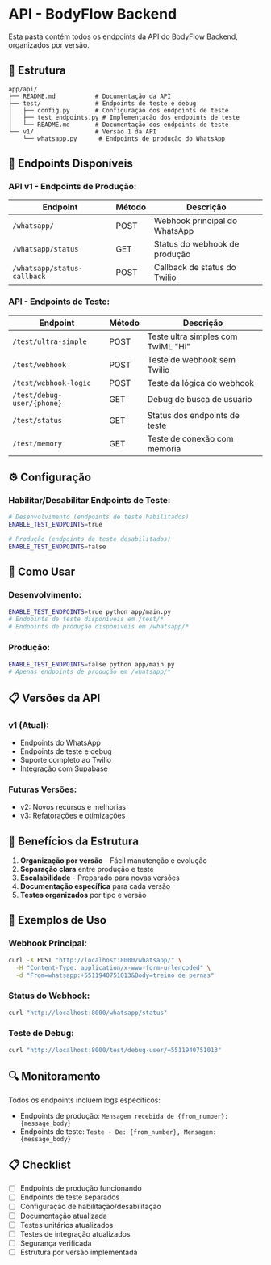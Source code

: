 # API - BodyFlow Backend

Esta pasta contém todos os endpoints da API do BodyFlow Backend, organizados por versão.

## 📁 Estrutura

```
app/api/
├── README.md           # Documentação da API
├── test/               # Endpoints de teste e debug
│   ├── config.py       # Configuração dos endpoints de teste
│   ├── test_endpoints.py # Implementação dos endpoints de teste
│   └── README.md       # Documentação dos endpoints de teste
└── v1/                 # Versão 1 da API
    └── whatsapp.py      # Endpoints de produção do WhatsApp
```

## 🚀 Endpoints Disponíveis

### **API v1 - Endpoints de Produção:**

| Endpoint | Método | Descrição |
|----------|--------|-----------|
| `/whatsapp/` | POST | Webhook principal do WhatsApp |
| `/whatsapp/status` | GET | Status do webhook de produção |
| `/whatsapp/status-callback` | POST | Callback de status do Twilio |

### **API - Endpoints de Teste:**

| Endpoint | Método | Descrição |
|----------|--------|-----------|
| `/test/ultra-simple` | POST | Teste ultra simples com TwiML "Hi" |
| `/test/webhook` | POST | Teste de webhook sem Twilio |
| `/test/webhook-logic` | POST | Teste da lógica do webhook |
| `/test/debug-user/{phone}` | GET | Debug de busca de usuário |
| `/test/status` | GET | Status dos endpoints de teste |
| `/test/memory` | GET | Teste de conexão com memória |

## ⚙️ Configuração

### **Habilitar/Desabilitar Endpoints de Teste:**

```bash
# Desenvolvimento (endpoints de teste habilitados)
ENABLE_TEST_ENDPOINTS=true

# Produção (endpoints de teste desabilitados)
ENABLE_TEST_ENDPOINTS=false
```

## 🔧 Como Usar

### **Desenvolvimento:**
```bash
ENABLE_TEST_ENDPOINTS=true python app/main.py
# Endpoints de teste disponíveis em /test/*
# Endpoints de produção disponíveis em /whatsapp/*
```

### **Produção:**
```bash
ENABLE_TEST_ENDPOINTS=false python app/main.py
# Apenas endpoints de produção em /whatsapp/*
```

## 📋 Versões da API

### **v1 (Atual):**
- Endpoints do WhatsApp
- Endpoints de teste e debug
- Suporte completo ao Twilio
- Integração com Supabase

### **Futuras Versões:**
- v2: Novos recursos e melhorias
- v3: Refatorações e otimizações

## 🎯 Benefícios da Estrutura

1. **Organização por versão** - Fácil manutenção e evolução
2. **Separação clara** entre produção e teste
3. **Escalabilidade** - Preparado para novas versões
4. **Documentação específica** para cada versão
5. **Testes organizados** por tipo e versão

## 📝 Exemplos de Uso

### **Webhook Principal:**
```bash
curl -X POST "http://localhost:8000/whatsapp/" \
  -H "Content-Type: application/x-www-form-urlencoded" \
  -d "From=whatsapp:+5511940751013&Body=treino de pernas"
```

### **Status do Webhook:**
```bash
curl "http://localhost:8000/whatsapp/status"
```

### **Teste de Debug:**
```bash
curl "http://localhost:8000/test/debug-user/+5511940751013"
```

## 🔍 Monitoramento

Todos os endpoints incluem logs específicos:
- Endpoints de produção: `Mensagem recebida de {from_number}: {message_body}`
- Endpoints de teste: `Teste - De: {from_number}, Mensagem: {message_body}`

## 📋 Checklist

- [ ] Endpoints de produção funcionando
- [ ] Endpoints de teste separados
- [ ] Configuração de habilitação/desabilitação
- [ ] Documentação atualizada
- [ ] Testes unitários atualizados
- [ ] Testes de integração atualizados
- [ ] Segurança verificada
- [ ] Estrutura por versão implementada
